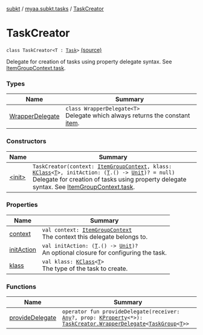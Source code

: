 [subkt](../../index.md) / [myaa.subkt.tasks](../index.md) / [TaskCreator](./index.md)

# TaskCreator

`class TaskCreator<T : `[`Task`](https://docs.gradle.org/current/javadoc/org/gradle/api/Task.html)`>` [(source)](https://github.com/Myaamori/SubKt/blob/master/src/main/kotlin/myaa/subkt/tasks/tasks.kt#L226)

Delegate for creation of tasks using property delegate syntax.
See [ItemGroupContext.task](../-item-group-context/task.md).

### Types

| Name | Summary |
|---|---|
| [WrapperDelegate](-wrapper-delegate/index.md) | `class WrapperDelegate<T>`<br>Delegate which always returns the constant [item](-wrapper-delegate/item.md). |

### Constructors

| Name | Summary |
|---|---|
| [&lt;init&gt;](-init-.md) | `TaskCreator(context: `[`ItemGroupContext`](../-item-group-context/index.md)`, klass: `[`KClass`](https://kotlinlang.org/api/latest/jvm/stdlib/kotlin.reflect/-k-class/index.html)`<`[`T`](index.md#T)`>, initAction: (`[`T`](index.md#T)`.() -> `[`Unit`](https://kotlinlang.org/api/latest/jvm/stdlib/kotlin/-unit/index.html)`)? = null)`<br>Delegate for creation of tasks using property delegate syntax. See [ItemGroupContext.task](../-item-group-context/task.md). |

### Properties

| Name | Summary |
|---|---|
| [context](context.md) | `val context: `[`ItemGroupContext`](../-item-group-context/index.md)<br>The context this delegate belongs to. |
| [initAction](init-action.md) | `val initAction: (`[`T`](index.md#T)`.() -> `[`Unit`](https://kotlinlang.org/api/latest/jvm/stdlib/kotlin/-unit/index.html)`)?`<br>An optional closure for configuring the task. |
| [klass](klass.md) | `val klass: `[`KClass`](https://kotlinlang.org/api/latest/jvm/stdlib/kotlin.reflect/-k-class/index.html)`<`[`T`](index.md#T)`>`<br>The type of the task to create. |

### Functions

| Name | Summary |
|---|---|
| [provideDelegate](provide-delegate.md) | `operator fun provideDelegate(receiver: `[`Any`](https://kotlinlang.org/api/latest/jvm/stdlib/kotlin/-any/index.html)`?, prop: `[`KProperty`](https://kotlinlang.org/api/latest/jvm/stdlib/kotlin.reflect/-k-property/index.html)`<*>): `[`TaskCreator.WrapperDelegate`](-wrapper-delegate/index.md)`<`[`TaskGroup`](../-task-group/index.md)`<`[`T`](index.md#T)`>>` |

